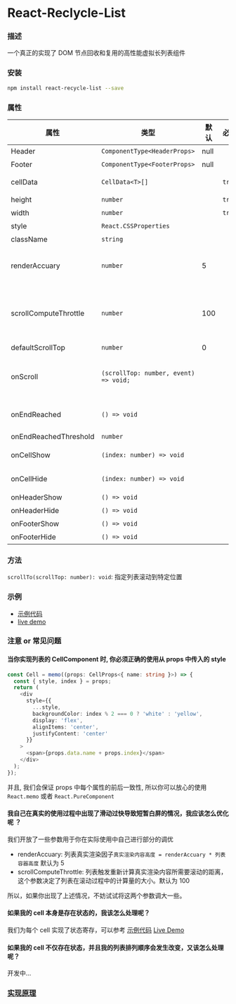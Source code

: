 # React-Reclycle-List

### 描述

一个真正的实现了 DOM 节点回收和复用的高性能虚拟长列表组件

### 安装

```bash
npm install react-recycle-list --save
```

### 属性

| 属性                  | 类型                                  | 默认 | 必填   | 描述                                                                                         |
| --------------------- | ------------------------------------- | ---- | ------ | -------------------------------------------------------------------------------------------- |
| Header                | `ComponentType<HeaderProps>`          | null |        | 列表 header 组件                                                                             |
| Footer                | `ComponentType<FooterProps>`          | null |        | 列表 footer 组件                                                                             |
| cellData              | `CellData<T>[]`                       |      | `true` | 列表渲染的数据(参考 demo)                                                                    |
| height                | `number`                              |      | `true` | 列表容器的高度                                                                               |
| width                 | `number`                              |      | `true` | 列表容器的宽度                                                                               |
| style                 | `React.CSSProperties`                 |      |        | 列表样式                                                                                     |
| className             | `string`                              |      |        | 列表 class                                                                                   |
| renderAccuary         | `number`                              | 5    |        | 列表真实渲染因子`真实渲染内容高度 = renderAccuary * 列表容器高度`                            |
| scrollComputeThrottle | `number`                              | 100  |        | 列表触发渲染重新计算的滚动距离 (这个参数可以结合 renderAccuary 以及 item 的高度进行性能调优) |
| defaultScrollTop      | `number`                              | 0    |        | 列表初始滚动的位置                                                                           |
| onScroll              | `(scrollTop: number, event) => void;` |      |        | 滚动时触发的事件，返回当前滚动的距离 （频发触发，业务侧最好做好节流）                        |
| onEndReached          | `() => void`                          |      |        | 滚动区域还剩 `onEndReachedThreshold` 的长度时触发                                            |
| onEndReachedThreshold | `number`                              |      |        | 设置加载更多的偏移                                                                           |
| onCellShow            | `(index: number) => void`             |      |        | cell 曝光事件，返回 cell 处于列表中的 index                                                  |
| onCellHide            | `(index: number) => void`             |      |        | cell 消失事件，返回 cell 处于列表中的 index                                                  |
| onHeaderShow          | `() => void`                          |      |        | header 曝光事件                                                                              |
| onHeaderHide          | `() => void`                          |      |        | header 消失事件                                                                              |
| onFooterShow          | `() => void`                          |      |        | footer 曝光事件                                                                              |
| onFooterHide          | `() => void`                          |      |        | footer 消失事件                                                                              |

### 方法

`scrollTo(scrollTop: number): void`: 指定列表滚动到特定位置

### 示例

- [示例代码](./demo/index.tsx)
- [live demo](https://weird94.github.io/list/normal/)

### 注意 or 常见问题

#### 当你实现列表的 CellComponent 时, 你必须正确的使用从 props 中传入的 style

```typescript
const Cell = memo((props: CellProps<{ name: string }>) => {
  const { style, index } = props;
  return (
    <div
      style={{
        ...style,
        backgroundColor: index % 2 === 0 ? 'white' : 'yellow',
        display: 'flex',
        alignItems: 'center',
        justifyContent: 'center'
      }}
    >
      <span>{props.data.name + props.index}</span>
    </div>
  );
});
```

并且, 我们会保证 props 中每个属性的前后一致性, 所以你可以放心的使用 `React.memo` 或者 `React.PureComponent`

#### 我自己在真实的使用过程中出现了滑动过快导致短暂白屏的情况，我应该怎么优化呢 ？

我们开放了一些参数用于你在实际使用中自己进行部分的调优

- renderAccuary: 列表真实渲染因子`真实渲染内容高度 = renderAccuary * 列表容器高度` 默认为 5
- scrollComputeThrottle: 列表触发重新计算真实渲染内容所需要滚动的距离，这个参数决定了列表在滚动过程中的计算量的大小。默认为 100

所以，如果你出现了上述情况，不妨试试将这两个参数调大一些。

#### 如果我的 cell 本身是存在状态的，我该怎么处理呢？

我们为每个 cell 实现了状态寄存，可以参考
[示例代码](./demo/statefull/index.tsx)
[Live Demo](https://weird94.github.io/list/statefull/)

#### 如果我的 cell 不仅存在状态，并且我的列表排列顺序会发生改变，又该怎么处理呢？

开发中...

### [实现原理](https://www.yuque.com/zhangw/kgsgvw/sqmr8t)
